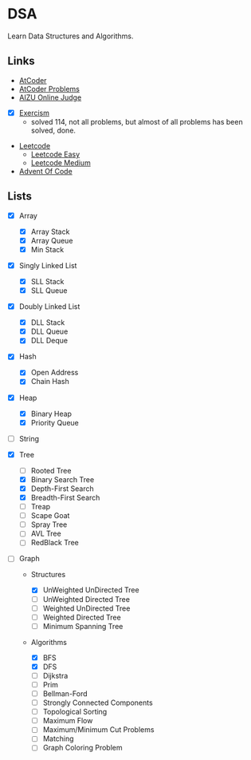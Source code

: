 # DSA

Learn Data Structures and Algorithms.

## Links

- [AtCoder](https://atcoder.jp/)
- [AtCoder Problems](https://kenkoooo.com/atcoder/#/table/Lootmann)
- [AIZU Online Judge](https://onlinejudge.u-aizu.ac.jp/)
- [x] [Exercism](https://exercism.org/dashboard)
  - solved 114, not all problems, but almost of all problems has been solved, done.
- [Leetcode](https://leetcode.com/)
  - [Leetcode Easy](https://leetcode.com/problemset/all/?difficulty=EASY&page=1)
  - [Leetcode Medium](https://leetcode.com/problemset/all/?difficulty=MEDIUM&page=1)
- [Advent Of Code](https://adventofcode.com/)

## Lists

- [x] Array

  - [x] Array Stack
  - [x] Array Queue
  - [x] Min Stack

- [x] Singly Linked List

  - [x] SLL Stack
  - [x] SLL Queue

- [x] Doubly Linked List

  - [x] DLL Stack
  - [x] DLL Queue
  - [x] DLL Deque

- [x] Hash

  - [x] Open Address
  - [x] Chain Hash

- [x] Heap

  - [x] Binary Heap
  - [x] Priority Queue

- [ ] String

- [x] Tree

  - [ ] Rooted Tree
  - [x] Binary Search Tree
  - [x] Depth-First Search
  - [x] Breadth-First Search
  - [ ] Treap
  - [ ] Scape Goat
  - [ ] Spray Tree
  - [ ] AVL Tree
  - [ ] RedBlack Tree

- [ ] Graph

  - Structures

    - [x] UnWeighted UnDirected Tree
    - [ ] UnWeighted Directed Tree
    - [ ] Weighted UnDirected Tree
    - [ ] Weighted Directed Tree
    - [ ] Minimum Spanning Tree

  - Algorithms
    - [x] BFS
    - [x] DFS
    - [ ] Dijkstra
    - [ ] Prim
    - [ ] Bellman-Ford
    - [ ] Strongly Connected Components
    - [ ] Topological Sorting
    - [ ] Maximum Flow
    - [ ] Maximum/Minimum Cut Problems
    - [ ] Matching
    - [ ] Graph Coloring Problem
